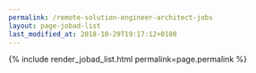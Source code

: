 ```yaml
---
permalink: /remote-solution-engineer-architect-jobs
layout: page-jobad-list
last_modified_at: 2018-10-29T19:17:12+0100
---
```

{% include render_jobad_list.html permalink=page.permalink %}
